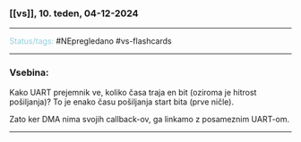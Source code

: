 ### [[vs]], 10. teden, 04-12-2024
---

<font color="#92cddc">Status/tags:</font> #NEpregledano #vs-flashcards 

---

### Vsebina:

Kako UART prejemnik ve, koliko časa traja en bit (oziroma je hitrost pošiljanja)? To je enako času pošiljanja start bita (prve ničle).

Zato ker DMA nima svojih callback-ov, ga linkamo z posameznim UART-om.



---
